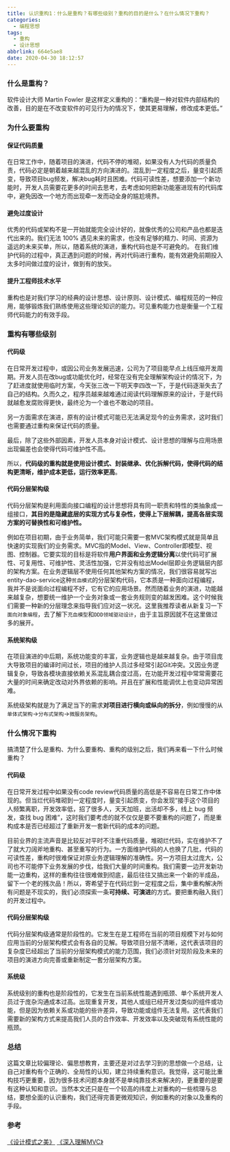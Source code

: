 ```yaml
---
title: 认识重构1：什么是重构？有哪些级别？重构的目的是什么？在什么情况下重构？
categories:
  - 编程思想
tags:
  - 重构
  - 设计思想
abbrlink: 664e5ae8
date: 2020-04-30 18:12:57
---
```


### 什么是重构？

软件设计大师 Martin Fowler 是这样定义重构的：“重构是一种对软件内部结构的改善，目的是在不改变软件的可见行为的情况下，使其更易理解，修改成本更低。”

### 为什么要重构

#### 保证代码质量

在日常工作中，随着项目的演进，代码不停的堆砌，如果没有人为代码的质量负责，代码必定是朝着越来越混乱的方向演进的。混乱到一定程度之后，量变引起质变，导致项目bug频发，解决bug耗时且困难。代码可读性差，想要添加一个新功能时，开发人员需要花更多的时间去思考，去考虑如何把新功能塞进现有的代码库中，避免因改一个地方而出现牵一发而动全身的尴尬境界。

#### 避免过度设计

优秀的代码或架构不是一开始就能完全设计好的，就像优秀的公司和产品也都是迭代出来的。我们无法 100% 遇见未来的需求，也没有足够的精力、时间、资源为遥远的未来买单，所以，随着系统的演进，重构代码也是不可避免的。
在我们维护代码的过程中，真正遇到问题的时候，再对代码进行重构，能有效避免前期投入太多时间做过度的设计，做到有的放矢。

#### 提升工程师技术水平

重构也是对我们学习的经典的设计思想、设计原则、设计模式、编程规范的一种应用，能够锻炼我们熟练使用这些理论知识的能力。可见重构能力也是衡量一个工程师代码能力的有效手段。

### 重构有哪些级别

#### 代码级

在日常开发过程中，或因公司业务发展迅速，公司为了项目能早点上线压缩开发周期。开发人员在改bug或功能优化时，经常在没有完全理解架构设计的情况下，为了赶进度就使用临时方案，今天张三改一下明天李四改一下，于是代码逐渐失去了自己的结构。久而久之，程序员越来越难通过阅读代码理解原来的设计，于是代码就越愈发腐败得更快，最终沦为一个谁也不敢动的项目。

另一方面需求在演进，原有的设计模式可能已无法满足现今的业务需求，这时我们也需要通过重构来保证代码的质量。

最后，除了这些外部因素，开发人员本身对设计模式、设计思想的理解与应用场景出现偏差也会使得代码可维护性不高。

所以，**代码级的重构就是使用设计模式、封装继承、优化拆解代码，使得代码的结构更清晰，维护成本更低，运行效率更高**。

#### 代码分层架构级

代码分层架构是利用面向接口编程的设计思想将具有同一职责和特性的类抽象成一组接口，**其目的是隐藏底层的实现方式与复杂性，使得上下层解耦，提高各层实现方案的可替换性和可维护性。**

例如在项目初期，由于业务简单，我们可能只需要一套MVC架构模式就是简单且快速的实现我们的业务需求。MVC指的Model、View、Controller即模型、视图、控制器。它要实现的目标是将软件**用户界面和业务逻辑分离**以使代码可扩展性、可复用性、可维护性、灵活性加强，它并没有给出Model层即业务逻辑层内部的架构方案。在业务逻辑层不使用任何其他架构方案的情况，我们很容易就写出entity-dao-service这种`贫血模式`的分层架构代码，它本质是一种面向过程编程，我并不是说面向过程编程不好，它有它的应用场景。然而随着业务的演进，功能越来越复杂，想要统一维护一个业务对象或一套业务规则变的越发困难。这个时候我们需要一种新的分层理念来指导我们应对这一状况。这里我推荐读者从新复习一下`面向对象编程`，去了解下`充血模型`和`DDD领域驱动设计`，由于主旨原因就不在这里做过多的展开。

#### 系统架构级

在项目演进的中后期，系统功能变的丰富，业务逻辑也是越来越复杂。由于项目庞大导致项目的编译时间过长，项目的维护人员过多经常引起Git冲突。又因业务逻辑复杂，导致各模块直接依赖关系混乱耦合度过高，在功能开发过程中常常需要花大量的时间来确定改动对外界依赖的影响。并且在扩展和性能调优上也变动异常困难。

系统级架构就是为了满足当下的需求**对项目进行横向或纵向的拆分**，例如慢慢的从`单体式架构`->`分布式架构`->`微服务架构`。

### 什么情况下重构

搞清楚了什么是重构、为什么要重构、重构的级别之后，我们再来看一下什么时候重构？

#### 代码级

在日常开发过程中如果没有code review代码质量的高低是不容易在日常工作中体现的。但当烂代码堆砌到一定程度时，量变引起质变，你会发现“接手这个项目的人频繁离职，开发效率低，招了很多人，天天加班，出活却不多，线上 bug 频发，查找 bug 困难”，这时我们要考虑的就不仅仅是要不要重构的问题了，而是重构成本是否已经超过了重新开发一套新代码的成本的问题。

目前业界的主流声音是比较反对平时不注重代码质量，堆砌烂代码，实在维护不了了就大刀阔斧地重构、甚至重写的行为。一方面维护代码的人也换了几批，代码的可读性差，重构时很难保证对原业务逻辑理解的准确性。另一方项目太过庞大，公司也不可能停下业务发展的步伐，给我们大量的时间重构。我们需要一边开发新功能一边重构，这样的重构往往很难做到彻底，最后往往又搞出来一个新的半成品，留下一个老的残次品！所以，寄希望于在代码烂到一定程度之后，集中重构解决所有问题是不现实的，我们必须探索一条**可持续、可演进**的方式。要把重构融入我们的开发过程中。

#### 代码分层架构级

代码分层架构级通常是阶段性的。它发生在是工程师在当前的项目规模下对与如何应用当前的分层架构模式会有各自的见解。导致项目分层不清晰，这代表该项目的复杂度已经超出了当前的分层架构模式的能力范围，我们必须针对现阶段及未来的项目的演进方向完善或重新制定一套分层架构方案。

#### 系统级

系统级别的重构也是阶段性的，它发生在当前系统性能遇到瓶颈、单个系统开发人员过于庞杂沟通成本过高。出现重复开发，其他人或组已经开发过类似的组件或功能，但是因为依赖关系或功能的些许差异，导致功能或组件无法复用。这代表我们需要新的架构方式来提高我们人员的合作效率、开发效率以及突破现有系统性能的瓶颈。

### 总结

这篇文章比较偏理论、偏思想教育，主要还是对过去学习到的思想做一个总结，让自己对重构有个正确的、全局性的认知，建立持续重构意识。我觉得，这可能比重构技巧更重要，因为很多技术问题本身就不是单纯靠技术来解决的，更重要的是要有这种认知和意识。当然本文还只是在一个较高的纬度上对重构的一些梳理与总结，要想全面的认识重构，我们还得完善更微观知识，例如重构的对象以及重构的手段。

### 参考
[《设计模式之美》](https://time.geekbang.org/column/intro/250)
[《深入理解MVC》](https://zhuanlan.zhihu.com/p/35680070)

